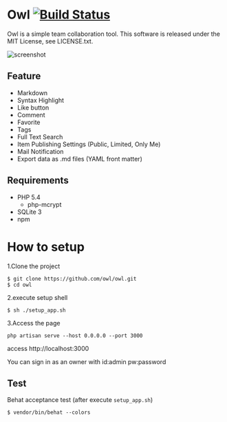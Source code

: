 # Owl [![Build Status](https://travis-ci.org/owl/owl.svg?branch=master)](https://travis-ci.org/owl/owl)

Owl is a simple team collaboration tool.
This software is released under the MIT License, see LICENSE.txt.

![screenshot](https://raw.githubusercontent.com/wiki/fortkle/owl/images/owl_screenshot.png)

## Feature

- Markdown
- Syntax Highlight
- Like button
- Comment
- Favorite
- Tags
- Full Text Search
- Item Publishing Settings (Public, Limited, Only Me)
- Mail Notification
- Export data as .md files (YAML front matter)

## Requirements

- PHP 5.4
  - php-mcrypt
- SQLite 3
- npm

# How to setup
1.Clone the project

```
$ git clone https://github.com/owl/owl.git
$ cd owl
```

2.execute setup shell

```
$ sh ./setup_app.sh
```

3.Access the page

```
php artisan serve --host 0.0.0.0 --port 3000
```

access http://localhost:3000

You can sign in as an owner with id:admin pw:password

## Test
Behat acceptance test
(after execute `setup_app.sh`)

```
$ vendor/bin/behat --colors
```
